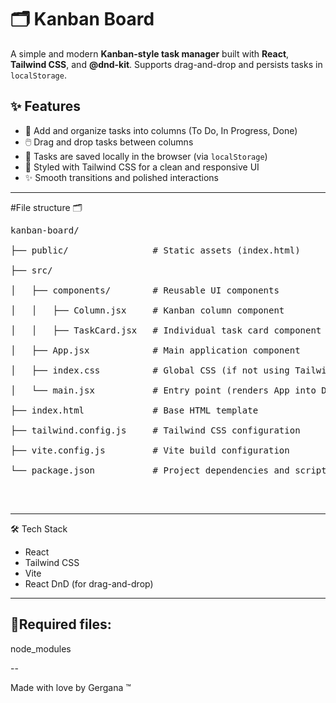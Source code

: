 # 🗂️ Kanban Board

A simple and modern **Kanban-style task manager** built with **React**, **Tailwind CSS**, and **@dnd-kit**. Supports drag-and-drop and persists tasks in `localStorage`.


## ✨ Features

- 📌 Add and organize tasks into columns (To Do, In Progress, Done)
- 🖱️ Drag and drop tasks between columns
- 💾 Tasks are saved locally in the browser (via `localStorage`)
- 💅 Styled with Tailwind CSS for a clean and responsive UI
- ✨ Smooth transitions and polished interactions

---

#File structure 🗂

<pre>
kanban-board/<br>
├── public/                # Static assets (index.html)<br>
├── src/<br>
│   ├── components/        # Reusable UI components<br>
│   │   ├── Column.jsx     # Kanban column component<br>
│   │   ├── TaskCard.jsx   # Individual task card component<br>
│   ├── App.jsx            # Main application component<br>
│   ├── index.css          # Global CSS (if not using Tailwind exclusively)<br>
│   └── main.jsx           # Entry point (renders App into DOM)<br>
├── index.html             # Base HTML template<br>
├── tailwind.config.js     # Tailwind CSS configuration<br>
├── vite.config.js         # Vite build configuration<br>
└── package.json           # Project dependencies and scripts<br>
</pre>
<br>

---

🛠️ Tech Stack
- React<br>
- Tailwind CSS<br>
- Vite<br>
- React DnD (for drag-and-drop)<br>

---

🔺Required files: <br>
--
node_modules

--

Made with love by Gergana ™
